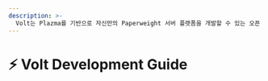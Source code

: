 ```yaml
---
description: >-
  Volt는 Plazma를 기반으로 자신만의 Paperweight 서버 플랫폼을 개발할 수 있는 오픈 소스 템플릿입니다.
---
```


# ⚡ Volt Development Guide
